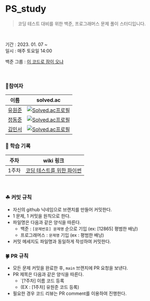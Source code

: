 # PS_study

> 코딩 테스트 대비를 위한 백준, 프로그래머스 문제 풀이 스터디입니다.

<br>

기간 : 2023. 01. 07 ~   
일시 : 매주 토요일 14:00

백준 그룹 : [이 코드로 잠이 오냐](https://www.acmicpc.net/group/16402)

<br>

### 🎈참여자
|                 이름                  |                                                  solved.ac                                                   |
|:-----------------------------------:|:------------------------------------------------------------------------------------------------------------:|
| [유원준](https://github.com/wonjunYou) | [![Solved.ac프로필](http://mazassumnida.wtf/api/mini/generate_badge?boj=youwjune)](https://solved.ac/youwjune) |
|  [정동준](https://github.com/dj-1087)  |[![Solved.ac프로필](http://mazassumnida.wtf/api/mini/generate_badge?boj=codest)](https://solved.ac/codest)|
|  [김민서](https://github.com/kingmingseo)  |[![Solved.ac프로필](http://mazassumnida.wtf/api/mini/generate_badge?boj=multi1971)](https://solved.ac/multi1971)|


### 🚅 학습 기록
|주차|wiki 링크|
|:---:|-------|
|1주차|[코딩 테스트를 위한 파이썬](https://github.com/wonjunYou/PS_study/wiki/1%EC%A3%BC%EC%B0%A8---%EC%BD%94%EB%94%A9%ED%85%8C%EC%8A%A4%ED%8A%B8%EB%A5%BC-%EC%9C%84%ED%95%9C-%ED%8C%8C%EC%9D%B4%EC%8D%AC)

<br>

### ☘ 커밋 규칙
* 자신의 github 닉네임으로 브랜치를 만들어 커밋한다.
* 1 문제, 1 커밋을 원칙으로 한다.
* 파일명은 다음과 같은 양식을 따른다.
  * 백준 : `[문제번호] 문제명` 순으로 기입 (ex: [12865] 평범한 배낭)
  * 프로그래머스 : `문제명` 기입 (ex : 평범한 배낭)
* 커밋 메세지도 파일명과 동일하게 작성하여 커밋한다.

### 🍀 PR 규칙
* 모든 문제 커밋을 완료한 후, `main` 브랜치에 PR 요청을 보낸다.
* PR 제목은 다음과 같은 양식을 따른다.
  * `[?주차] 이름 코드 등록
  * (EX : [1주차] 유원준 코드 등록)
* 필요한 경우 코드 리뷰는 PR comment를 이용하여 진행한다.